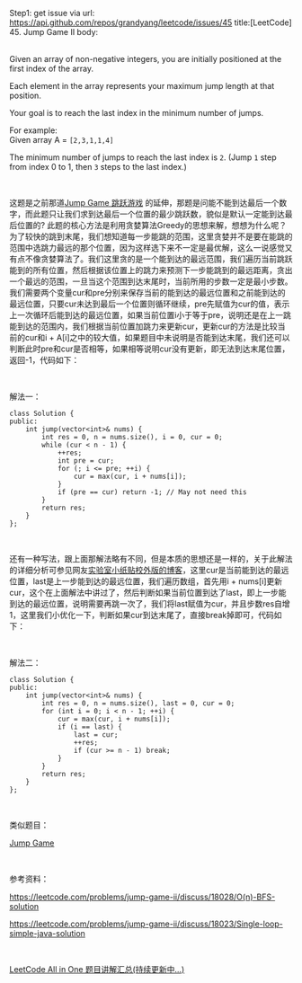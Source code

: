 Step1: get issue via url: https://api.github.com/repos/grandyang/leetcode/issues/45 
 title:[LeetCode] 45. Jump Game II 
 body:  
  

Given an array of non-negative integers, you are initially positioned at the first index of the array.

Each element in the array represents your maximum jump length at that position.

Your goal is to reach the last index in the minimum number of jumps.

For example:  
Given array A = `[2,3,1,1,4]`

The minimum number of jumps to reach the last index is `2`. (Jump `1` step from index 0 to 1, then `3` steps to the last index.) 

 

这题是之前那道[Jump Game 跳跃游戏](http://www.cnblogs.com/grandyang/p/4371526.html) 的延伸，那题是问能不能到达最后一个数字，而此题只让我们求到达最后一个位置的最少跳跃数，貌似是默认一定能到达最后位置的? 此题的核心方法是利用贪婪算法Greedy的思想来解，想想为什么呢？ 为了较快的跳到末尾，我们想知道每一步能跳的范围，这里贪婪并不是要在能跳的范围中选跳力最远的那个位置，因为这样选下来不一定是最优解，这么一说感觉又有点不像贪婪算法了。我们这里贪的是一个能到达的最远范围，我们遍历当前跳跃能到的所有位置，然后根据该位置上的跳力来预测下一步能跳到的最远距离，贪出一个最远的范围，一旦当这个范围到达末尾时，当前所用的步数一定是最小步数。我们需要两个变量cur和pre分别来保存当前的能到达的最远位置和之前能到达的最远位置，只要cur未达到最后一个位置则循环继续，pre先赋值为cur的值，表示上一次循环后能到达的最远位置，如果当前位置i小于等于pre，说明还是在上一跳能到达的范围内，我们根据当前位置加跳力来更新cur，更新cur的方法是比较当前的cur和i + A[i]之中的较大值，如果题目中未说明是否能到达末尾，我们还可以判断此时pre和cur是否相等，如果相等说明cur没有更新，即无法到达末尾位置，返回-1，代码如下：

 

解法一：
    
    
    class Solution {
    public:
        int jump(vector<int>& nums) {
            int res = 0, n = nums.size(), i = 0, cur = 0;
            while (cur < n - 1) {
                ++res;
                int pre = cur;
                for (; i <= pre; ++i) {
                    cur = max(cur, i + nums[i]);
                }
                if (pre == cur) return -1; // May not need this
            }
            return res;
        }
    };

 

还有一种写法，跟上面那解法略有不同，但是本质的思想还是一样的，关于此解法的详细分析可参见网友[实验室小纸贴校外版的博客](http://www.cnblogs.com/lichen782/p/leetcode_Jump_Game_II.html)，这里cur是当前能到达的最远位置，last是上一步能到达的最远位置，我们遍历数组，首先用i + nums[i]更新cur，这个在上面解法中讲过了，然后判断如果当前位置到达了last，即上一步能到达的最远位置，说明需要再跳一次了，我们将last赋值为cur，并且步数res自增1，这里我们小优化一下，判断如果cur到达末尾了，直接break掉即可，代码如下：

 

解法二：
    
    
    class Solution {
    public:
        int jump(vector<int>& nums) {
            int res = 0, n = nums.size(), last = 0, cur = 0;
            for (int i = 0; i < n - 1; ++i) {
                cur = max(cur, i + nums[i]);
                if (i == last) {
                    last = cur;
                    ++res;
                    if (cur >= n - 1) break;
                }
            }
            return res;
        }
    };

 

类似题目：

[Jump Game](http://www.cnblogs.com/grandyang/p/4371526.html)

 

参考资料：

<https://leetcode.com/problems/jump-game-ii/discuss/18028/O(n)-BFS-solution>

<https://leetcode.com/problems/jump-game-ii/discuss/18023/Single-loop-simple-java-solution>

 

[LeetCode All in One 题目讲解汇总(持续更新中...)](http://www.cnblogs.com/grandyang/p/4606334.html)
